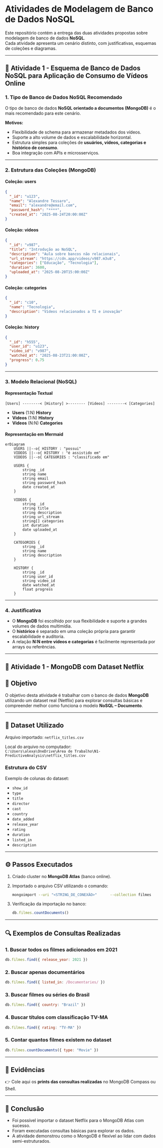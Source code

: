 # Atividades de Modelagem de Banco de Dados NoSQL

Este repositório contém a entrega das duas atividades propostas sobre modelagem de banco de dados **NoSQL**.  
Cada atividade apresenta um cenário distinto, com justificativas, esquemas de coleções e diagramas.

---

## 📌 Atividade 1 - Esquema de Banco de Dados NoSQL para Aplicação de Consumo de Vídeos Online

### 1. Tipo de Banco de Dados NoSQL Recomendado
O tipo de banco de dados **NoSQL orientado a documentos (MongoDB)** é o mais recomendado para este cenário.  

**Motivos:**
- Flexibilidade de schema para armazenar metadados dos vídeos.  
- Suporte a alto volume de dados e escalabilidade horizontal.  
- Estrutura simples para coleções de **usuários, vídeos, categorias e histórico de consumo**.  
- Boa integração com APIs e microsserviços.  

---

### 2. Estrutura das Coleções (MongoDB)

#### **Coleção: users**
```json
{
  "_id": "u123",
  "name": "Alexandre Tessaro",
  "email": "alexandre@email.com",
  "password_hash": "****",
  "created_at": "2025-08-24T20:00:00Z"
}
```

#### **Coleção: videos**
```json
{
  "_id": "v987",
  "title": "Introdução ao NoSQL",
  "description": "Aula sobre bancos não relacionais",
  "url_stream": "https://cdn.app/videos/v987.m3u8",
  "categories": ["Educação", "Tecnologia"],
  "duration": 3600,
  "uploaded_at": "2025-08-20T15:00:00Z"
}
```

#### **Coleção: categories**
```json
{
  "_id": "c10",
  "name": "Tecnologia",
  "description": "Vídeos relacionados a TI e inovação"
}
```

#### **Coleção: history**
```json
{
  "_id": "h555",
  "user_id": "u123",
  "video_id": "v987",
  "watched_at": "2025-08-23T21:00:00Z",
  "progress": 0.75
}
```

---

### 3. Modelo Relacional (NoSQL)

#### Representação Textual
```
[Users] --------< [History] >-------- [Videos] --------< [Categories]
```

- **Users** (1:N) **History**  
- **Videos** (1:N) **History**  
- **Videos** (N:N) **Categories**  

#### Representação em Mermaid
```mermaid
erDiagram
    USERS ||--o{ HISTORY : "possui"
    VIDEOS ||--o{ HISTORY : "é assistido em"
    VIDEOS ||--o{ CATEGORIES : "classificado em"

    USERS {
        string _id
        string name
        string email
        string password_hash
        date created_at
    }

    VIDEOS {
        string _id
        string title
        string description
        string url_stream
        string[] categories
        int duration
        date uploaded_at
    }

    CATEGORIES {
        string _id
        string name
        string description
    }

    HISTORY {
        string _id
        string user_id
        string video_id
        date watched_at
        float progress
    }
```

---

### 4. Justificativa
- O **MongoDB** foi escolhido por sua flexibilidade e suporte a grandes volumes de dados multimídia.  
- O **histórico** é separado em uma coleção própria para garantir escalabilidade e auditoria.  
- A relação **N:N entre vídeos e categorias** é facilmente representada por arrays ou referências.  

---

## 📌 Atividade 1 - MongoDB com Dataset Netflix

## 🎯 Objetivo
O objetivo desta atividade é trabalhar com o banco de dados **MongoDB** utilizando um dataset real (Netflix) para explorar consultas básicas e compreender melhor como funciona o modelo **NoSQL – Documento**.

---

## 📂 Dataset Utilizado
Arquivo importado: `netflix_titles.csv`

Local do arquivo no computador:  
`C:\Users\alexa\OneDrive\Área de Trabalho\N1-PredictiveAnalysis\netflix_titles.csv`

### Estrutura do CSV
Exemplo de colunas do dataset:
- `show_id`
- `type`
- `title`
- `director`
- `cast`
- `country`
- `date_added`
- `release_year`
- `rating`
- `duration`
- `listed_in`
- `description`

---

## ⚙️ Passos Executados

1. Criado cluster no **MongoDB Atlas** (banco online).
2. Importado o arquivo CSV utilizando o comando:

   ```bash
   mongoimport --uri "<STRING_DE_CONEXÃO>"      --collection filmes      --type csv      --headerline      --file "C:\Users\alexa\OneDrive\Área de Trabalho\N1-PredictiveAnalysis\netflix_titles.csv"
   ```

3. Verificação da importação no banco:

   ```js
   db.filmes.countDocuments()
   ```

---

## 🔍 Exemplos de Consultas Realizadas

### 1. Buscar todos os filmes adicionados em 2021
```js
db.filmes.find({ release_year: 2021 })
```

### 2. Buscar apenas documentários
```js
db.filmes.find({ listed_in: /Documentaries/ })
```

### 3. Buscar filmes ou séries do **Brasil**
```js
db.filmes.find({ country: "Brazil" })
```

### 4. Buscar títulos com classificação **TV-MA**
```js
db.filmes.find({ rating: "TV-MA" })
```

### 5. Contar quantos filmes existem no dataset
```js
db.filmes.countDocuments({ type: "Movie" })
```

---

## 📸 Evidências
👉 Cole aqui os **prints das consultas realizadas** no MongoDB Compass ou Shell.

---

## 📌 Conclusão
- Foi possível importar o dataset Netflix para o MongoDB Atlas com sucesso.  
- Foram executadas consultas básicas para explorar os dados.  
- A atividade demonstrou como o MongoDB é flexível ao lidar com dados semi-estruturados.  
